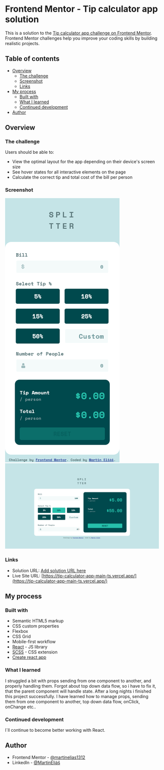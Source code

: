 # Frontend Mentor - Tip calculator app solution

This is a solution to the [Tip calculator app challenge on Frontend Mentor](https://www.frontendmentor.io/challenges/tip-calculator-app-ugJNGbJUX). Frontend Mentor challenges help you improve your coding skills by building realistic projects.

## Table of contents

- [Overview](#overview)
  - [The challenge](#the-challenge)
  - [Screenshot](#screenshot)
  - [Links](#links)
- [My process](#my-process)
  - [Built with](#built-with)
  - [What I learned](#what-i-learned)
  - [Continued development](#continued-development)
- [Author](#author)

## Overview

### The challenge

Users should be able to:

- View the optimal layout for the app depending on their device's screen size
- See hover states for all interactive elements on the page
- Calculate the correct tip and total cost of the bill per person

### Screenshot

![screenshots/375px.png](screenshots/375px.png)
![screenshots/1440px.png](screenshots/1440px.png)

### Links

- Solution URL: [Add solution URL here](https://your-solution-url.com)
- Live Site URL: [https://tip-calculator-app-main-ts.vercel.app/](https://tip-calculator-app-main-ts.vercel.app/)

## My process

### Built with

- Semantic HTML5 markup
- CSS custom properties
- Flexbox
- CSS Grid
- Mobile-first workflow
- [React](https://reactjs.org/) - JS library
- [SCSS](https://sass-lang.com/) - CSS extension
- [Create react app](https://create-react-app.dev/)

### What I learned

I struggled a bit with props sending from one component to another, and properly handling them. Forgot about top down data flow, so i have to fix it, that the parent component will handle state. After a long nights i finished this project successfully.
I have learned how to manage props, sending them from one component to another, top down data flow, onClick, onChange etc..

### Continued development

I´ll continue to become better working with React.

## Author

- Frontend Mentor - [@martinelias1312](https://www.frontendmentor.io/profile/martinelias1312)
- LinkedIn - [@MartinEliáš](https://www.linkedin.com/in/martin-eli%C3%A1%C5%A1-455550209/)

